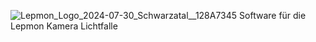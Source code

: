 ![Lepmon_Logo_2024-07-30_Schwarzatal__128A7345](https://github.com/user-attachments/assets/81482849-37e1-463c-b777-dc7faab3f7a7)
Software für die Lepmon Kamera Lichtfalle
